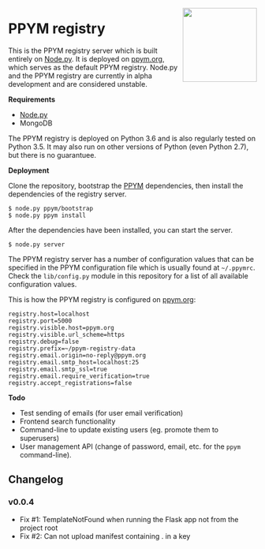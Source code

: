 <img src="https://i.imgur.com/IfmOKFI.png" align="right" width="150px"></img>

# PPYM registry

This is the PPYM registry server which is built entirely on [Node.py]. It is
deployed on [ppym.org], which serves as the default PPYM registry. Node.py and
the PPYM registry are currently in alpha development and are considered
unstable.

  [Node.py]: https://github.com/nodepy/nodepy
  [PPYM]: https://github.com/nodepy/ppym
  [ppym.org]: https://ppym.org

__Requirements__

- [Node.py]
- MongoDB

The PPYM registry is deployed on Python 3.6 and is also regularly tested on
Python 3.5. It may also run on other versions of Python (even Python 2.7), but
there is no guarantuee.

__Deployment__

Clone the repository, bootstrap the [PPYM] dependencies, then install the
dependencies of the registry server.

    $ node.py ppym/bootstrap
    $ node.py ppym install

After the dependencies have been installed, you can start the server.

    $ node.py server

The PPYM registry server has a number of configuration values that can be
specified in the PPYM configuration file which is usually found at `~/.ppymrc`.
Check the `lib/config.py` module in this repository for a list of all available
configuration values.

This is how the PPYM registry is configured on [ppym.org]:

    registry.host=localhost
    registry.port=5000
    registry.visible.host=ppym.org
    registry.visible.url_scheme=https
    registry.debug=false
    registry.prefix=~/ppym-registry-data
    registry.email.origin=no-reply@ppym.org
    registry.email.smtp_host=localhost:25
    registry.email.smtp_ssl=true
    registry.email.require_verification=true
    registry.accept_registrations=false

__Todo__

- Test sending of emails (for user email verification)
- Frontend search functionality
- Command-line to update existing users (eg. promote them to superusers)
- User management API (change of password, email, etc. for the `ppym`
  command-line).

## Changelog

### v0.0.4

- Fix #1: TemplateNotFound when running the Flask app not from the project root
- Fix #2: Can not upload manifest containing . in a key
